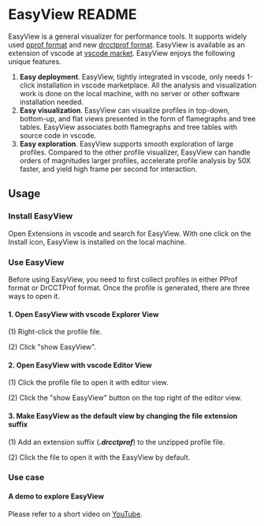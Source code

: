 # EasyView README

EasyView is a general visualizer for performance tools. It supports widely used [pprof format](https://github.com/google/pprof/blob/master/proto/profile.proto) and new [drcctprof format](https://github.com/Xuhpclab/DrCCTProf).
EasyView is available as an extension of vscode at [vscode market](https://marketplace.visualstudio.com/items?itemName=xuhpclib-easyview.easyview). EasyView enjoys the following unique features.

1. **Easy deployment**. EasyView, tightly integrated in vscode, only needs 1-click installation in vscode marketplace. All the analysis and visualization work is done on the local machine, with no server or other software installation needed. 
2. **Easy visualization**. EasyView can visualize profiles in top-down, bottom-up, and flat views presented in the form of flamegraphs and tree tables. EasyView associates both flamegraphs and tree tables with source code in vscode.  
3. **Easy exploration**. EasyView supports smooth exploration of large profiles. Compared to the other profile visualizer, EasyView can handle orders of magnitudes larger profiles, accelerate profile analysis by 50X faster, and yield high frame per second for interaction.

## Usage

### Install EasyView

Open Extensions in vscode and search for EasyView. With one click on the Install icon, EasyView is installed on the local machine.

### Use EasyView

Before using EasyView, you need to first collect profiles in either PProf format or DrCCTProf format. 
Once the profile is generated, there are three ways to open it.


#### 1. Open EasyView with vscode Explorer View

(1) Right-click the profile file.

(2) Click "show EasyView".

#### 2. Open EasyView with vscode Editor View

(1) Click the profile file to open it with editor view.

(2) Click the "show EasyView" button on the top right of the editor view.

#### 3. Make EasyView as the default view by changing the file extension suffix

(1) Add an extension suffix (***.drcctprof***) to the unzipped profile file.

(2) Click the file to open it with the EasyView by default.

### Use case

#### A demo to explore EasyView

Please refer to a short video on [YouTube]().
